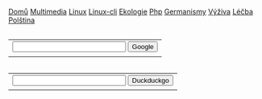 <meta charset="UTF-8">
<base target="_blank">


[Domů](index.php) [Multimedia](mm.php) [Linux](linux.php) [Linux-cli](linux-cli.php) [Ekologie](ekologie.php) [Php](php.php) [Germanismy](germanismy.php) [Výživa](vyziva.php) [Léčba](lecba.php) [Polština](polstina.php)

<form method="get" action="http://www.google.com/search">


<table border="0" align="left" cellpadding="0">
<tr><td>
<input type="text"   name="q" size="25"
maxlength="255" value="" />
<input type="submit" value="Google" /></td></tr>
<tr><td align="left" style="font-size:75%">

</td></tr></table>

</form>

<br />

<form method="get" action="https://duckduckgo.com/?q=%s">


<table border="0" align="left" cellpadding="0">
<tr><td>
<input type="text"   name="q" size="25"
maxlength="255" value="" />
<input type="submit" value="Duckduckgo" /></td></tr>
<tr><td align="left" style="font-size:75%">

</td></tr></table>

</form>
<br />
